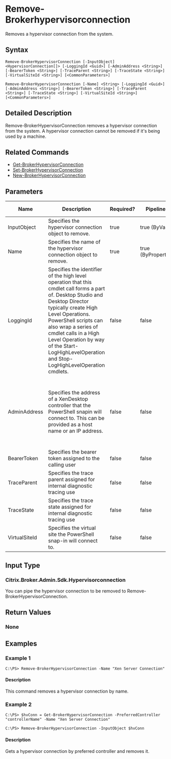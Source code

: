 ﻿
# Remove-Brokerhypervisorconnection
Removes a hypervisor connection from the system.
## Syntax

```
Remove-BrokerHypervisorConnection [-InputObject] <HypervisorConnection[]> [-LoggingId <Guid>] [-AdminAddress <String>] [-BearerToken <String>] [-TraceParent <String>] [-TraceState <String>] [-VirtualSiteId <String>] [<CommonParameters>]  
  
Remove-BrokerHypervisorConnection [-Name] <String> [-LoggingId <Guid>] [-AdminAddress <String>] [-BearerToken <String>] [-TraceParent <String>] [-TraceState <String>] [-VirtualSiteId <String>] [<CommonParameters>]
```

## Detailed Description
Remove-BrokerHypervisorConnection removes a hypervisor connection from the system. A hypervisor connection cannot be removed if it's being used by a machine.


## Related Commands

* [Get-BrokerHypervisorConnection](../Get-BrokerHypervisorConnection/)
* [Set-BrokerHypervisorConnection](../Set-BrokerHypervisorConnection/)
* [New-BrokerHypervisorConnection](../New-BrokerHypervisorConnection/)
## Parameters
| Name   | Description | Required? | Pipeline Input | Default Value |
| --- | --- | --- | --- | --- |
| InputObject | Specifies the hypervisor connection object to remove. | true | true (ByValue) |  |
| Name | Specifies the name of the hypervisor connection object to remove. | true | true (ByPropertyName) |  |
| LoggingId | Specifies the identifier of the high level operation that this cmdlet call forms a part of. Desktop Studio and Desktop Director typically create High Level Operations. PowerShell scripts can also wrap a series of cmdlet calls in a High Level Operation by way of the Start-LogHighLevelOperation and Stop-LogHighLevelOperation cmdlets. | false | false |  |
| AdminAddress | Specifies the address of a XenDesktop controller that the PowerShell snapin will connect to. This can be provided as a host name or an IP address. | false | false | Localhost. Once a value is provided by any cmdlet, this value will become the default. |
| BearerToken | Specifies the bearer token assigned to the calling user | false | false |  |
| TraceParent | Specifies the trace parent assigned for internal diagnostic tracing use | false | false |  |
| TraceState | Specifies the trace state assigned for internal diagnostic tracing use | false | false |  |
| VirtualSiteId | Specifies the virtual site the PowerShell snap-in will connect to. | false | false |  |

## Input Type

### Citrix.Broker.Admin.Sdk.Hypervisorconnection
You can pipe the hypervisor connection to be removed to Remove-BrokerHypervisorConnection.
## Return Values

### None

## Examples

### Example 1

```
C:\PS> Remove-BrokerHypervisorConnection -Name "Xen Server Connection"
```

#### Description
This command removes a hypervisor connection by name.
### Example 2

```
C:\PS> $hvConn = Get-BrokerHypervisorConnection -PreferredController "controllerName" -Name "Xen Server Connection"  
  
C:\PS> Remove-BrokerHypervisorConnection -InputObject $hvConn
```

#### Description
Gets a hypervisor connection by preferred controller and removes it.
